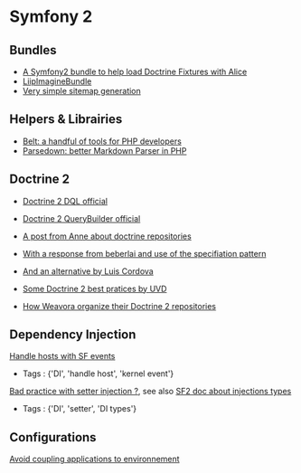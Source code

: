 Symfony 2
=========

Bundles
-------

* [A Symfony2 bundle to help load Doctrine Fixtures with Alice](https://github.com/hautelook/AliceBundle)
* [LiipImagineBundle](https://github.com/liip/LiipImagineBundle)
* [Very simple sitemap generation](http://enarion.net/programming/php/symfony2/xml-sitemaps/)

Helpers & Librairies
--------------------

* [Belt: a handful of tools for PHP developers](https://github.com/ilya-dev/belt)
* [Parsedown: better Markdown Parser in PHP](https://github.com/erusev/parsedown)

Doctrine 2
----------

* [Doctrine 2 DQL official](http://doctrine-orm.readthedocs.org/en/latest/reference/dql-doctrine-query-language.html)
* [Doctrine 2 QueryBuilder official](http://doctrine-orm.readthedocs.org/en/latest/reference/query-builder.html)

* [A post from Anne about doctrine repositories ](http://dev.imagineeasy.com/post/44139111915/taiming-repository-classes-in-doctrine-with-the)
* [With a response from beberlai and use of the specifiation pattern](https://github.com/beberlei/whitewashing.de/blob/master/2013/03/04/doctrine_repositories.rst)
* [And an alternative by Luis Cordova](http://www.craftitonline.com/2014/08/alternative-method-to-tame-symfonydoctrine-repositories/)
* [Some Doctrine 2 best pratices by UVD](http://www.uvd.co.uk/blog/some-doctrine-2-best-practices/)
* [How Weavora organize their Doctrine 2 repositories](http://weavora.com/blog/2013/08/23/how-we-organize-doctrine2-repositories/)

Dependency Injection
--------------------

[Handle hosts with SF events](http://knpuniversity.com/screencast/question-answer-day/symfony2-dynamic-subdomains)
* Tags : {'DI', 'handle host', 'kernel event'}

[Bad practice with setter injection ?](http://richardmiller.co.uk/2014/03/12/avoiding-setter-injection/), see also [SF2 doc about injections types](http://symfony.com/doc/current/components/dependency_injection/types.html)
* Tags : {'DI', 'setter', 'DI types'}

Configurations
--------------

[Avoid coupling applications to environnement](http://richardmiller.co.uk/2013/05/28/symfony2-avoiding-coupling-applications-to-the-environment/)
